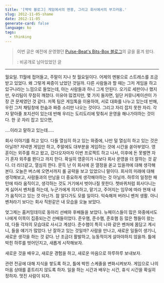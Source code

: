 ```yaml
---
title: '[맥박 블로그] 게임에서의 멘붕, 그리고 회사에서의 부끄러움.'
slug: 2012-11-05-shame
date: 2012-11-05
generate-card: false
language: ko
tags:
  - thinking
---
```


> 이번 글은 예전에 운영했던 [Pulse-Beat's Bits-Box 블로그](https://pulsebeat.tistory.com/)의 글을 옮겨 왔다.
>
> : 비공개로 남아있었던 글

---

월요일. 11월에 접어들고, 주말이 지나 첫 월요일이다. 어제의 멘붕으로 스트레스를 조금 받고 있었다. 왜 그렇게 짜증이 났었던 것일까. 다른 사람들과 할 때는 그저 게임을 하고 있구나라는 느낌으로 들었는데, 아는 사람들과 하니 그게 안된다. 오기로 세판이나 했지만, 우리팀이 무참히 깨졌다. 이유야 많겠지만, 몇 가지 들자면, 일단 커뮤니케이션이 가장 큰 문제였던 것 같다. 저쪽 팀은 게임톡을 이용하여, 서로 대화를 나누고 있는데 반해, 우린 그저 채팅창에 한숨과 짜증 소리만 나오는 것이다. 그리고 자리 잡지 못한 자리. 각자 맡아줄 포지션이 있는데 반해 우리는 도리도리에 맞춰서 운영을 해나가야하는 것이다. 한 곳 자리 잡고 있으면,

....이라고 말하고 있는데.....

회사 이야기를 하고 있다. 다들 열심히 하고 있는 와중에, 나만 덜 열심히 하고 있는 것은 아닐까? 저녁엔 게임만 하고, 주말에도 대부분을 게임하는 것에 시간을 쏟아부었다. 영훈이는 외주를 하고 왔고, 갔다오자마자 이번 프로젝트 하고 나서, 이후에 돈 못벌면 자기 혼자 외주를 뛴다고 까지 한다. 확실히 영훈이가 나보다 회사 운영을 더 잘하는 것 같다. 더 리더같고, 열심히 한다. 문득 난 이 회사에 온 열정을 쏟고 있을까에 대해 생각해본다. 오늘은 버스에 오면서까지 롤 공략을 보고 있었으니 말이다. 회사의 미래에 대해 생각해보고, 사람들과의 만남을 더 중요하게 생각해야하는 것 아닐까. 하루의 일정한 패턴에 따라 움직이고, 생각하는 것도 거기에서 벗어나질 못한다. 쳇바퀴처럼 회사다니는게 싫어서 벤처를 하는데, 누군가에게 의지하고, 맡기고, 주어지는 임무에 따라 현재 내가 움직이고 있는 것 아닌가. 참 알다가도 모를 일이다. 익숙해져 버러니 벤처 생활. 아니 벤처라기 보다는 회사 직원같은 내 모습을 오늘 보았다.

엊그제는 홈커밍데이로 동아리 선배와 후배들을 보았다. 뉴페이스들이 많은 와중에서도 나에게 이목이 집중되는건 선배들이었다. 준우햄, 준수햄, 준호햄 등 많은 형들이 왔는데, 다들 각자의 모습대로 사시고 계셨다. 준수햄이 특히 나와 같은 벤처에 몸담고 계시니, 들을 얘기가 많았다. 난 잘하고 있는 것일까? 사람을 만나고, 새로운 일들이 생기니, 새로운 생각을 하는 것 같다. 난 조금더 활발하고, 능동적이게 살아야하지 않을까. 틀에 박힌 하루를 벗어던지고, 새롭게 시작해보자.

새로운 것을 배우고, 새로운 경험을 하고, 새로운 마음으로 하루하루 보내보자.

관련 전공에 대해 지식을 쌓도록 하고, 틀에 박힌 스케줄을 변화시켜보자. 게임으로 나의 마음 상태를 흩트리지 않도록 하자. 일을 하는 시간과 배우는 시간, 휴식 시간을 확실히 정하자. 멋진 사람이 되자.
